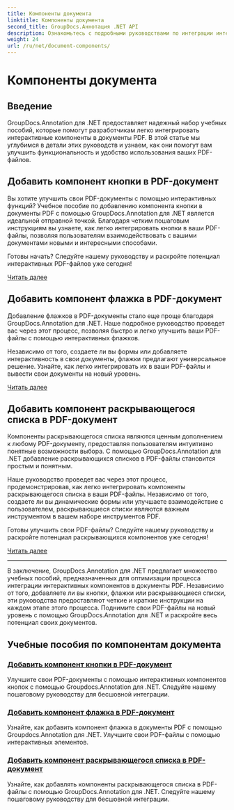 ```yaml
---
title: Компоненты документа
linktitle: Компоненты документа
second_title: GroupDocs.Аннотация .NET API
description: Ознакомьтесь с подробными руководствами по интеграции интерактивных компонентов, таких как кнопки, флажки и раскрывающиеся списки, в PDF-документы с помощью GroupDocs.Annotation .NET.
weight: 24
url: /ru/net/document-components/
---
```


# Компоненты документа

## Введение

GroupDocs.Annotation для .NET предоставляет надежный набор учебных пособий, которые помогут разработчикам легко интегрировать интерактивные компоненты в документы PDF. В этой статье мы углубимся в детали этих руководств и узнаем, как они помогут вам улучшить функциональность и удобство использования ваших PDF-файлов.

## Добавить компонент кнопки в PDF-документ

Вы хотите улучшить свои PDF-документы с помощью интерактивных функций? Учебное пособие по добавлению компонента кнопки в документы PDF с помощью GroupDocs.Annotation для .NET является идеальной отправной точкой. Благодаря четким пошаговым инструкциям вы узнаете, как легко интегрировать кнопки в ваши PDF-файлы, позволяя пользователям взаимодействовать с вашими документами новыми и интересными способами.

Готовы начать? Следуйте нашему руководству и раскройте потенциал интерактивных PDF-файлов уже сегодня!

[Читать далее](./add-button-component-to-pdf/)

## Добавить компонент флажка в PDF-документ

Добавление флажков в PDF-документы стало еще проще благодаря GroupDocs.Annotation для .NET. Наше подробное руководство проведет вас через этот процесс, позволяя быстро и легко улучшить ваши PDF-файлы с помощью интерактивных флажков.

Независимо от того, создаете ли вы формы или добавляете интерактивность в свои документы, флажки предлагают универсальное решение. Узнайте, как легко интегрировать их в ваши PDF-файлы и вывести свои документы на новый уровень.

[Читать далее](./add-checkbox-component-to-pdf/)

## Добавить компонент раскрывающегося списка в PDF-документ

Компоненты раскрывающегося списка являются ценным дополнением к любому PDF-документу, предоставляя пользователям интуитивно понятные возможности выбора. С помощью GroupDocs.Annotation для .NET добавление раскрывающихся списков в PDF-файлы становится простым и понятным.

Наше руководство проведет вас через этот процесс, продемонстрировав, как легко интегрировать компоненты раскрывающегося списка в ваши PDF-файлы. Независимо от того, создаете ли вы динамические формы или улучшаете взаимодействие с пользователем, раскрывающиеся списки являются важным инструментом в вашем наборе инструментов PDF.

Готовы улучшить свои PDF-файлы? Следуйте нашему руководству и раскройте потенциал раскрывающихся компонентов уже сегодня!

[Читать далее](./add-dropdown-component-to-pdf/)

---

В заключение, GroupDocs.Annotation для .NET предлагает множество учебных пособий, предназначенных для оптимизации процесса интеграции интерактивных компонентов в документы PDF. Независимо от того, добавляете ли вы кнопки, флажки или раскрывающиеся списки, эти руководства предоставляют четкие и краткие инструкции на каждом этапе этого процесса. Поднимите свои PDF-файлы на новый уровень с помощью GroupDocs.Annotation для .NET и раскройте весь потенциал своих документов.
## Учебные пособия по компонентам документа
### [Добавить компонент кнопки в PDF-документ](./add-button-component-to-pdf/)
Улучшите свои PDF-документы с помощью интерактивных компонентов кнопок с помощью Groupdocs.Annotation для .NET. Следуйте нашему пошаговому руководству для бесшовной интеграции.
### [Добавить компонент флажка в PDF-документ](./add-checkbox-component-to-pdf/)
Узнайте, как добавить компонент флажка в документы PDF с помощью Groupdocs.Annotation для .NET. Улучшите свои PDF-файлы с помощью интерактивных элементов.
### [Добавить компонент раскрывающегося списка в PDF-документ](./add-dropdown-component-to-pdf/)
Узнайте, как добавлять компоненты раскрывающегося списка в PDF-файлы с помощью GroupDocs.Annotation для .NET. Следуйте нашему пошаговому руководству для бесшовной интеграции.